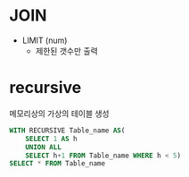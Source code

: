 # JOIN
- LIMIT (num)
    - 제한된 갯수만 출력

# recursive
메모리상의 가상의 테이블 생성
```sql
WITH RECURSIVE Table_name AS(
    SELECT 1 AS h
    UNION ALL
    SELECT h+1 FROM Table_name WHERE h < 5)
SELECT * FROM Table_name
```
